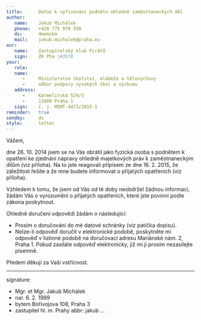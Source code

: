 ```yaml
---
title:      Dotaz k vyřizování podnětu ohledně zaměstnaneckých děl
author:
   name:    Jakub Michálek
   phone:   +420 775 978 550
   ds:      4memzkm
   mail:    jakub.michalek@praha.eu
our:
   name:    Zastupitelský klub Pirátů
   sign:    ZK Pha \#3578
your:
   role: 
   name:
      -     Ministerstvo školství, mládeže a tělovýchovy
      -     odbor podpory vysokých škol a výzkumu
   address:
      -     Karmelitská 529/5
      -     11800 Praha 1
   sign:    č. j. MSMT-4473/2015-1
reminder:   true
sendby:     ds
style:      letter
---
```


Vážení, 

dne 26. 10. 2014 jsem se na Vás obrátil jako fyzická osoba s podnětem k opatření ke zjednání nápravy ohledně majetkových práv k zaměstnaneckým dílům (viz příloha). Na to jste reagovali přípisem ze dne 16. 2. 2015, že záležitost řešíte a že mne budete informovat o přijatých opatřeních (viz příloha). 

Vzhledem k tomu, že jsem od Vás od té doby neobdržel žádnou informaci, žádám Vás o vyrozumění o přijatých opatřeních, které jste povinni podle zákona poskytnout.

Ohledně doručení odpovědi žádám o následující:

* Prosím o doručování do mé datové schránky (viz patička dopisu). 
* Nelze-li odpověď doručit v elektronické podobě, poskytněte mi odpověď v listinné podobě na doručovací adresu Mariánské nám. 2, Praha 1. Pokud zasíláte odpověď elektronicky, již mi ji prosím nezasílejte písemně.

Předem děkuji za Vaši vstřícnost.

---
signature:
  - Mgr. et Mgr. Jakub Michálek
  - nar. 6. 2. 1989
  - bytem Bořivojova 108, Praha 3
  - zastupitel hl. m. Prahy
abbr:       jakub
...

